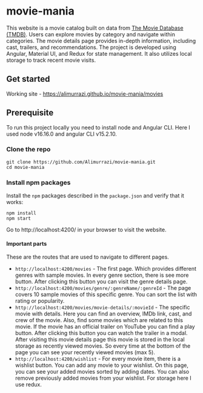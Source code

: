 # movie-mania
This website is a movie catalog built on data from [The Movie Database (TMDB)](https://www.themoviedb.org/). Users can explore movies by category and navigate within categories. The movie details page provides in-depth information, including cast, trailers, and recommendations. The project is developed using Angular, Material UI, and Redux for state management. It also utilizes local storage to track recent movie visits.

## Get started
Working site - https://alimurrazi.github.io/movie-mania/movies

## Prerequisite

To run this project locally you need to install node and Angular CLI. Here I used node v16.16.0 and angular CLI v15.2.10.

### Clone the repo

```shell
git clone https://github.com/Alimurrazi/movie-mania.git
cd movie-mania
```

### Install npm packages

Install the `npm` packages described in the `package.json` and verify that it works:

```shell
npm install
npm start
```

Go to http://localhost:4200/ in your browser to visit the website.

#### Important parts

These are the routes that are used to navigate to different pages.

-   `http://localhost:4200/movies` - The first page. Which provides different genres with sample movies. In every genre section, there is see more button. After clicking this button you can visit the genre details page.
-   `http://localhost:4200/movies/genre/:genreName/:genreId` - The page covers 10 sample movies of this specific genre. You can sort the list with rating or popularity.
-   `http://localhost:4200/movies/movie-details/:movieId` - The specific movie with details. Here you can find an overview, IMDb link, cast, and crew of the movie. Also, find some movies which are related to this movie. If the movie has an official trailer on YouTube you can find a play button. After clicking this button you can watch the trailer in a modal. After visiting this movie details page this movie is stored in the local storage as recently viewed movies. So every time at the bottom of the page you can see your recently viewed movies (max 5).
-   `http://localhost:4200/wishlist` - For every movie item, there is a wishlist button. You can add any movie to your wishlist. On this page, you can see your added movies sorted by adding dates. You can also remove previously added movies from your wishlist. For storage here I use redux.
